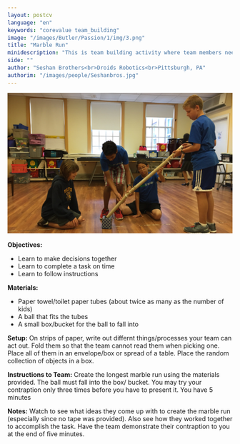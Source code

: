 ```yaml
---
layout: postcv
language: "en"
keywords: "corevalue team_building"
image: "/images/Butler/Passion/1/img/3.png"
title: "Marble Run"
minidescription: "This is team building activity where team members need to construct a marble run out of recycled items."
side: ""
author: "Seshan Brothers<br>Droids Robotics<br>Pittsburgh, PA"
authorim: "/images/people/Seshanbros.jpg"
---
```



<img src="/images/CoreValues/MarbleRun.jpg" style="max-width: 100%">

<b>Objectives:</b>
- Learn to make decisions together
- Learn to complete a task on time
- Learn to follow instructions

<b>Materials:</b>
- Paper towel/toilet paper tubes (about twice as many as the number of kids)
- A ball that fits the tubes
- A small box/bucket for the ball to fall into

<b>Setup:</b>
On strips of paper, write out differnt things/processes your team can act out. Fold them so that the team cannot read them when picking one. Place all of them in an envelope/box or spread of a table. Place the random collection of objects in a box.

<b>Instructions to Team:</b>
Create the longest marble run using the materials provided. The ball must fall into the box/
bucket. You may try your contraption only three times before you have to present it. You have 5 minutes

<b>Notes:</b>
Watch to see what ideas they come up with to create the marble run (especially since no tape was provided). Also see how they worked together to accomplish the task. Have the team demonstrate their contraption to you at the end of five minutes.




